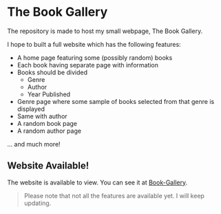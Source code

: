 # The Book Gallery

The repository is made to host my small webpage, The Book Gallery.

I hope to built a full website which has the following features:

- A home page featuring some (possibly random) books
- Each book having separate page with information
- Books should be divided
  - Genre
  - Author
  - Year Published
- Genre page where some sample of books selected from that genre is displayed 
- Same with author
- A random book page
- A random author page

... and much more!

## Website Available!
The website is available to view. You can see it at [Book-Gallery](https://h31416-book-gallery.herokuapp.com/).

> Please note that not all the features are available yet. I will keep updating.
